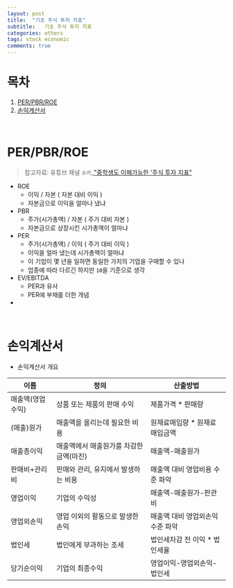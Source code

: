 ```yaml
---
layout: post
title:  "기초 주식 투자 지표"
subtitle:   기초 주식 투자 지표
categories: others
tags: stock economic 
comments: true
---
```


# 목차
1. [PER/PBR/ROE](#PER/PBR/ROE)
2. [손익계산서](#손익계산서)

<br>

# PER/PBR/ROE
> 참고자료: 유튜브 채널 `슈카`_["중학생도 이해가능한 '주식 투자 지표"](https://youtu.be/uhqFaT0YI1w)

- ROE
    - 이익 / 자본 ( 자본 대비 이익 )
    - 자본금으로 이익을 얼마나 냈냐
- PBR
    - 주가(시가총액) / 자본 ( 주가 대비 자본 )
    - 자본금으로 상장시킨 시가총액이 얼마냐
- PER
    - 주가(시가총액) / 이익 ( 주가 대비 이익 )
    - 이익을 얼마 냈는데 시가총액이 얼마냐
    - 이 기업이 몇 년을 일하면 동일한 가치의 기업을 구매할 수 있나
    - 업종에 따라 다르긴 하지만 `10`을 기준으로 생각
- EV/EBITDA
    - PER과 유사
    - PER에 부채를 더한 개념
- 

<br>

# 손익계산서
- 손익계산서 개요 

|이름|정의|산출방법|
|---|---|---|
|매출액(영업수익)|상품 또는 제품의 판매 수익| 제품가격 * 판매량|
|(매출)원가|매출액을 올리는데 필요한 비용|원재료매입량 * 원재료 매입금액|
매출총이익|매출액에서 매출원가를 차감한 금액(마진)|매출액-매출원가|
|판매비+관리비|판매와 관리, 유지에서 발생하는 비용|매출액 대비 영업비용 수준 파악|
|영업이익|기업의 수익성 |매출액-매출원가-판관비|
|영업외손익|영업 이외의 활동으로 발생한 손익|매출액 대비 영업외손익 수준 파악|
|법인세|법인에게 부과하는 조세|법인세차감 전 이익 * 법인세율|
|당기순이익|기업의 최종수익|영업이익-영업외손익-법인세|

